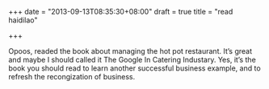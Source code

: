 +++
date = "2013-09-13T08:35:30+08:00"
draft = true
title = "read haidilao"

+++



Opoos, readed the book about managing the hot pot restaurant. It’s great and maybe I should called it The Google In Catering Industary. Yes, it’s the book you should read to learn another successful business example, and to refresh the recongization of business.